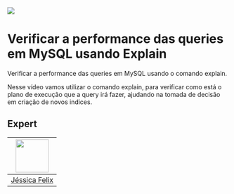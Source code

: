 <img src="https://storage.googleapis.com/golden-wind/experts-club/capa-github.svg" />

# Verificar a performance das queries em MySQL usando Explain

Verificar a performance das queries em MySQL usando o comando explain.

Nesse vídeo vamos utilizar o comando explain, para verificar como está o plano de execução que a query irá fazer, ajudando na tomada de decisão em criação de novos indices.

## Expert

| [<img src="https://avatars.githubusercontent.com/u/49099909?v=4" width="75px;"/>](https://github.com/jfelixdba) |
| :-: |
|[Jéssica Felix](https://github.com/jfelixdba)|
